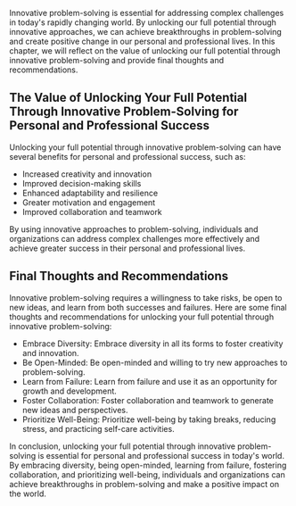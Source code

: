 
Innovative problem-solving is essential for addressing complex challenges in today's rapidly changing world. By unlocking our full potential through innovative approaches, we can achieve breakthroughs in problem-solving and create positive change in our personal and professional lives. In this chapter, we will reflect on the value of unlocking our full potential through innovative problem-solving and provide final thoughts and recommendations.

The Value of Unlocking Your Full Potential Through Innovative Problem-Solving for Personal and Professional Success
-------------------------------------------------------------------------------------------------------------------

Unlocking your full potential through innovative problem-solving can have several benefits for personal and professional success, such as:

* Increased creativity and innovation
* Improved decision-making skills
* Enhanced adaptability and resilience
* Greater motivation and engagement
* Improved collaboration and teamwork

By using innovative approaches to problem-solving, individuals and organizations can address complex challenges more effectively and achieve greater success in their personal and professional lives.

Final Thoughts and Recommendations
----------------------------------

Innovative problem-solving requires a willingness to take risks, be open to new ideas, and learn from both successes and failures. Here are some final thoughts and recommendations for unlocking your full potential through innovative problem-solving:

* Embrace Diversity: Embrace diversity in all its forms to foster creativity and innovation.
* Be Open-Minded: Be open-minded and willing to try new approaches to problem-solving.
* Learn from Failure: Learn from failure and use it as an opportunity for growth and development.
* Foster Collaboration: Foster collaboration and teamwork to generate new ideas and perspectives.
* Prioritize Well-Being: Prioritize well-being by taking breaks, reducing stress, and practicing self-care activities.

In conclusion, unlocking your full potential through innovative problem-solving is essential for personal and professional success in today's world. By embracing diversity, being open-minded, learning from failure, fostering collaboration, and prioritizing well-being, individuals and organizations can achieve breakthroughs in problem-solving and make a positive impact on the world.
